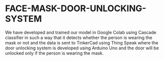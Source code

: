 # FACE-MASK-DOOR-UNLOCKING-SYSTEM
We have developed and trained our model in Google Colab using Cascade classifier  in such a way that it detects whether the person is wearing the mask or not and the data is sent to TinkerCad using Thing Speak where the door unlocking system is developed using Arduino Uno and the door will be unlocked only if the person is wearing the mask.
